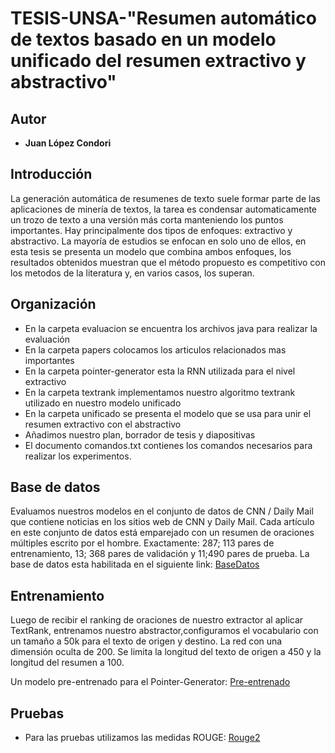 # TESIS-UNSA-"Resumen automático de textos basado en un modelo unificado del resumen extractivo y abstractivo"
## Autor
* **Juan López Condori**
## Introducción
La generación automática de resumenes de texto suele formar parte de las aplicaciones
de minería de textos, la tarea es condensar automaticamente un trozo de texto
a una versión más corta manteniendo los puntos importantes. Hay principalmente dos
tipos de enfoques: extractivo y abstractivo.
La mayoría de estudios se enfocan en solo uno de ellos, en esta tesis se presenta un
modelo que combina ambos enfoques, los resultados obtenidos muestran que el método
propuesto es competitivo con los metodos de la literatura y, en varios casos, los superan.
## Organización
* En la carpeta evaluacion se encuentra los archivos java para realizar la evaluación
* En la carpeta papers colocamos los articulos relacionados mas importantes
* En la carpeta pointer-generator esta la RNN utilizada para el nivel extractivo
* En la carpeta textrank implementamos nuestro algoritmo textrank utilizado en nuestro modelo unificado
* En la carpeta unificado se presenta el modelo que se usa para unir el resumen extractivo con el abstractivo
* Añadimos nuestro plan, borrador de tesis y diapositivas
* El documento comandos.txt contienes los comandos necesarios para realizar los experimentos.
## Base de datos

Evaluamos nuestros modelos en el conjunto de datos de CNN / Daily Mail que contiene noticias en los sitios web de CNN y Daily Mail. Cada artículo en
este conjunto de datos está emparejado con un resumen de oraciones múltiples escrito
por el hombre.
Exactamente: 287; 113 pares de entrenamiento, 13; 368 pares de validación y 11;490
pares de prueba.
La base de datos esta habilitada en el siguiente link: [BaseDatos](http://cs.nyu.edu/~kcho/DMQA/)

## Entrenamiento
Luego de recibir el ranking de oraciones de nuestro extractor al aplicar TextRank,
entrenamos nuestro abstractor,configuramos el vocabulario con un tamaño a 50k para
el texto de origen y destino. La red con una dimensión oculta de 200. Se limita la
longitud del texto de origen a 450 y la longitud del resumen a 100.

Un modelo pre-entrenado para el Pointer-Generator: [Pre-entrenado](https://drive.google.com/file/d/0B7pQmm-OfDv7ZUhHZm9ZWEZidDg/view) 

## Pruebas 
  * Para las pruebas utilizamos las medidas ROUGE: [Rouge2](https://github.com/kavgan/ROUGE-2.0)
